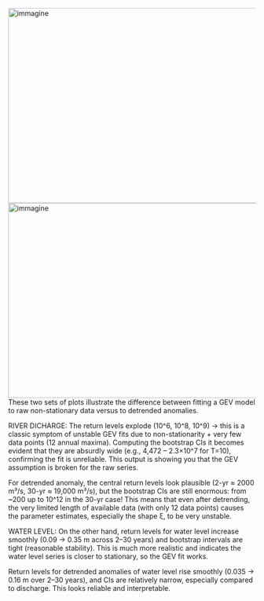 <img width="1189" height="397" alt="immagine" src="https://github.com/user-attachments/assets/f50d06d8-8d56-4b1e-84b5-c5ea4385f4ec" />
<img width="1189" height="397" alt="immagine" src="https://github.com/user-attachments/assets/725e768b-a0dc-49ec-be05-3161a13310c4" />
These two sets of plots illustrate the difference between fitting a GEV model to raw non-stationary data versus to detrended anomalies.

RIVER DICHARGE: 
The return levels explode (10^6, 10^8, 10^9) → this is a classic symptom of unstable GEV fits due to non-stationarity + very few data points (12 annual maxima).
Computing the bootstrap CIs it becomes evident that they are absurdly wide (e.g., 4,472 – 2.3×10^7 for T=10), confirming the fit is unreliable.
This output is showing you that the GEV assumption is broken for the raw series.

For detrended anomaly, the central return levels look plausible (2-yr ≈ 2000 m³/s, 30-yr ≈ 19,000 m³/s), but the bootstrap CIs are still enormous: from ~200 up to 10^12 in the 30-yr case!
This means that even after detrending, the very limited length of available data (with only 12 data points) causes the parameter estimates, especially the shape ξ, to be very unstable.

WATER LEVEL:
On the other hand, return levels for water level increase smoothly (0.09 → 0.35 m across 2–30 years) and bootstrap intervals are tight (reasonable stability).
This is much more realistic and indicates the water level series is closer to stationary, so the GEV fit works.

Return levels for detrended anomalies of water level rise smoothly (0.035 → 0.16 m over 2–30 years), and CIs are relatively narrow, especially compared to discharge. This looks reliable and interpretable.
